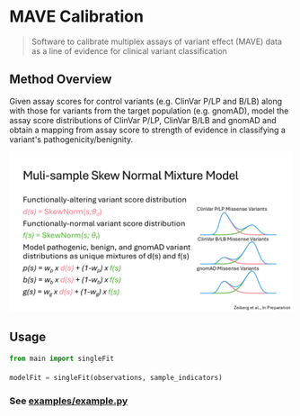 # MAVE Calibration
> Software to calibrate multiplex assays of variant effect (MAVE) data as a line of evidence for clinical variant classification

## Method Overview
Given assay scores for control variants (e.g. ClinVar P/LP and B/LB) along with those for variants from the target population (e.g. gnomAD), model the assay score distributions of ClinVar P/LP, ClinVar B/LB and gnomAD and obtain a mapping from assay score to strength of evidence in classifying a variant's pathogenicity/benignity.

![method overview](./docs/method_overview.png)

## Usage
```python
from main import singleFit

modelFit = singleFit(observations, sample_indicators)

```
### See [examples/example.py](examples/example.py)

